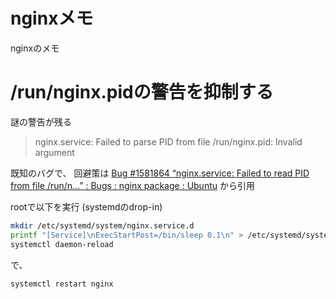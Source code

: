 # nginxメモ

nginxのメモ

# /run/nginx.pidの警告を抑制する

謎の警告が残る
> nginx.service: Failed to parse PID from file /run/nginx.pid: Invalid argument

既知のバグで、
回避策は [Bug #1581864 “nginx.service: Failed to read PID from file /run/n...” : Bugs : nginx package : Ubuntu](https://bugs.launchpad.net/ubuntu/+source/nginx/+bug/1581864) から引用


rootで以下を実行 (systemdのdrop-in)
```sh
mkdir /etc/systemd/system/nginx.service.d
printf "[Service]\nExecStartPost=/bin/sleep 0.1\n" > /etc/systemd/system/nginx.service.d/override.conf
systemctl daemon-reload
```

で、
```sh
systemctl restart nginx
```